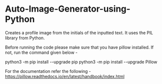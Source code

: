 # Auto-Image-Generator-using-Python

Creates a profile image from the initials of the inputted text. 
It uses the PIL library from Python.

Before running the code please make sure that you have pillow installed. 
If not, run the command given below - 

  python3 -m pip install --upgrade pip
  python3 -m pip install --upgrade Pillow
 
 For the documentation refer the following - 
https://pillow.readthedocs.io/en/latest/handbook/index.html
